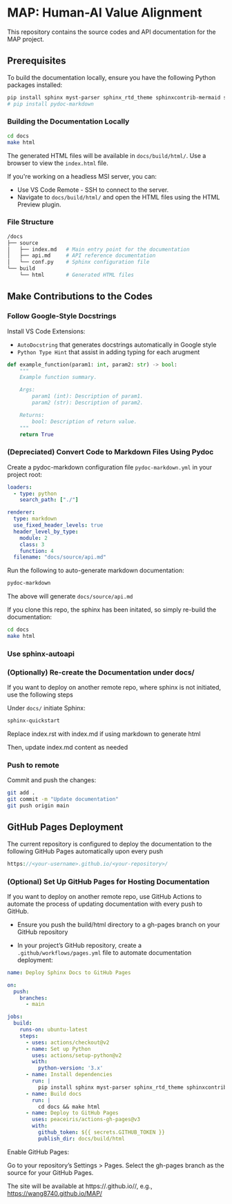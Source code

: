 # MAP: Human-AI Value Alignment

This repository contains the source codes and API documentation for the MAP project.





## Prerequisites

To build the documentation locally, ensure you have the following Python packages installed:

```bash
pip install sphinx myst-parser sphinx_rtd_theme sphinxcontrib-mermaid sphinx-markdown-builder linkify-it-py sphinx-autoapi
# pip install pydoc-markdown 
```

### Building the Documentation Locally
```bash
cd docs
make html
```

The generated HTML files will be available in `docs/build/html/`. Use a browser to view the `index.html` file.

If you're working on a headless MSI server, you can:
- Use VS Code Remote - SSH to connect to the server.
- Navigate to `docs/build/html/` and open the HTML files using the HTML Preview plugin.

### File Structure
```bash
/docs
├── source
│   ├── index.md   # Main entry point for the documentation
│   ├── api.md     # API reference documentation
│   └── conf.py    # Sphinx configuration file
└── build
    └── html       # Generated HTML files
```




## Make Contributions to the Codes

### Follow Google-Style Docstrings

Install VS Code Extensions: 
- `AutoDocstring` that generates docstrings automatically in Google style
- `Python Type Hint` that assist in adding typing for each arugment 

```python
def example_function(param1: int, param2: str) -> bool:
    """
    Example function summary.

    Args:
        param1 (int): Description of param1.
        param2 (str): Description of param2.

    Returns:
        bool: Description of return value.
    """
    return True
```

### (Depreciated) Convert Code to Markdown Files Using Pydoc 

Create a pydoc-markdown configuration file `pydoc-markdown.yml` in your project root:
```yaml
loaders:
  - type: python
    search_path: ["./"]

renderer:
  type: markdown
  use_fixed_header_levels: true
  header_level_by_type:
    module: 2
    class: 3
    function: 4
  filename: "docs/source/api.md"
```

Run the following to auto-generate markdown documentation:
```bash
pydoc-markdown
```

The above will generate `docs/source/api.md`

If you clone this repo, the sphinx has been initated, so simply re-build the documentation:
```bash
cd docs
make html
```

### Use sphinx-autoapi

### (Optionally) Re-create the Documentation under docs/

If you want to deploy on another remote repo, where sphinx is not initiated, use the following steps

Under `docs/` initiate Sphinx:
```bash
sphinx-quickstart
```

Replace index.rst with index.md if using markdown to generate html

Then, update index.md content as needed


### Push to remote

Commit and push the changes:
```bash
git add .
git commit -m "Update documentation"
git push origin main
```





## GitHub Pages Deployment

The current repository is configured to deploy the documentation to the following GitHub Pages automatically upon every push
```php
https://<your-username>.github.io/<your-repository>/
```

### (Optional) Set Up GitHub Pages for Hosting Documentation

If you want to deploy on another remote repo, use GitHub Actions to automate the process of updating documentation with every push to GitHub. 

- Ensure you push the build/html directory to a gh-pages branch on your GitHub repository

- In your project’s GitHub repository, create a `.github/workflows/pages.yml` file to automate documentation deployment:

```yaml
name: Deploy Sphinx Docs to GitHub Pages

on:
  push:
    branches:
      - main

jobs:
  build:
    runs-on: ubuntu-latest
    steps:
      - uses: actions/checkout@v2
      - name: Set up Python
        uses: actions/setup-python@v2
        with:
          python-version: '3.x'
      - name: Install dependencies
        run: |
          pip install sphinx myst-parser sphinx_rtd_theme sphinxcontrib-mermaid
      - name: Build docs
        run: |
          cd docs && make html
      - name: Deploy to GitHub Pages
        uses: peaceiris/actions-gh-pages@v3
        with:
          github_token: ${{ secrets.GITHUB_TOKEN }}
          publish_dir: docs/build/html
```

Enable GitHub Pages:

Go to your repository’s Settings > Pages.
Select the gh-pages branch as the source for your GitHub Pages.

The site will be available at https://<your-username>.github.io/<your-repository>/, e.g., https://wang8740.github.io/MAP/